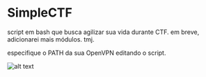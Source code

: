 # SimpleCTF
script em bash que busca agilizar sua vida durante CTF. em breve, adicionarei mais módulos. tmj.

especifique o PATH da sua OpenVPN editando o script.

![alt text](https://i.imgur.com/CQAD0wP.png)
